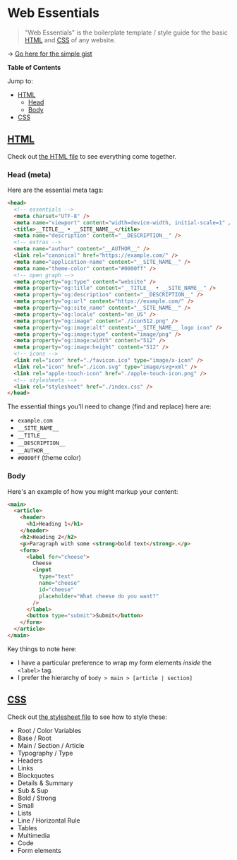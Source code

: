 # Web Essentials

> "Web Essentials" is the boilerplate template / style guide for the basic [HTML](https://github.com/davidhartsough/web-essentials/blob/main/index.html) and [CSS](https://github.com/davidhartsough/web-essentials/blob/main/index.css) of any website.

→ [Go here for the simple gist](https://gist.github.com/davidhartsough/d32ca7e80565c5fff29f70fa0880474c)

**Table of Contents**

Jump to:

- [HTML](#html)
  - [Head](#head-meta)
  - [Body](#body)
- [CSS](#css)

## [HTML](https://github.com/davidhartsough/web-essentials/blob/main/index.html)

Check out [the HTML file](https://github.com/davidhartsough/web-essentials/blob/main/index.html) to see everything come together.

### Head (meta)

Here are the essential meta tags:

```html
<head>
  <!-- essentials -->
  <meta charset="UTF-8" />
  <meta name="viewport" content="width=device-width, initial-scale=1" />
  <title>__TITLE__ • __SITE_NAME__</title>
  <meta name="description" content="__DESCRIPTION__" />
  <!-- extras -->
  <meta name="author" content="__AUTHOR__" />
  <link rel="canonical" href="https://example.com/" />
  <meta name="application-name" content="__SITE_NAME__" />
  <meta name="theme-color" content="#0000ff" />
  <!-- open graph -->
  <meta property="og:type" content="website" />
  <meta property="og:title" content="__TITLE__ • __SITE_NAME__" />
  <meta property="og:description" content="__DESCRIPTION__" />
  <meta property="og:url" content="https://example.com/" />
  <meta property="og:site_name" content="__SITE_NAME__" />
  <meta property="og:locale" content="en_US" />
  <meta property="og:image" content="./icon512.png" />
  <meta property="og:image:alt" content="__SITE_NAME__ logo icon" />
  <meta property="og:image:type" content="image/png" />
  <meta property="og:image:width" content="512" />
  <meta property="og:image:height" content="512" />
  <!-- icons -->
  <link rel="icon" href="./favicon.ico" type="image/x-icon" />
  <link rel="icon" href="./icon.svg" type="image/svg+xml" />
  <link rel="apple-touch-icon" href="./apple-touch-icon.png" />
  <!-- stylesheets -->
  <link rel="stylesheet" href="./index.css" />
</head>
```

The essential things you'll need to change (find and replace) here are:

- `example.com`
- `__SITE_NAME__`
- `__TITLE__`
- `__DESCRIPTION__`
- `__AUTHOR__`
- `#0000ff` (theme color)

### Body

Here's an example of how you might markup your content:

```html
<main>
  <article>
    <header>
      <h1>Heading 1</h1>
    </header>
    <h2>Heading 2</h2>
    <p>Paragraph with some <strong>bold text</strong>.</p>
    <form>
      <label for="cheese">
        Cheese
        <input
          type="text"
          name="cheese"
          id="cheese"
          placeholder="What cheese do you want?"
        />
      </label>
      <button type="submit">Submit</button>
    </form>
  </article>
</main>
```

Key things to note here:

- I have a particular preference to wrap my form elements _inside_ the `<label>` tag.
- I prefer the hierarchy of `body > main > [article | section]`

## [CSS](https://github.com/davidhartsough/web-essentials/blob/main/index.css)

Check out [the stylesheet file](https://github.com/davidhartsough/web-essentials/blob/main/index.css) to see how to style these:

- Root / Color Variables
- Base / Root
- Main / Section / Article
- Typography / Type
- Headers
- Links
- Blockquotes
- Details & Summary
- Sub & Sup
- Bold / Strong
- Small
- Lists
- Line / Horizontal Rule
- Tables
- Multimedia
- Code
- Form elements
